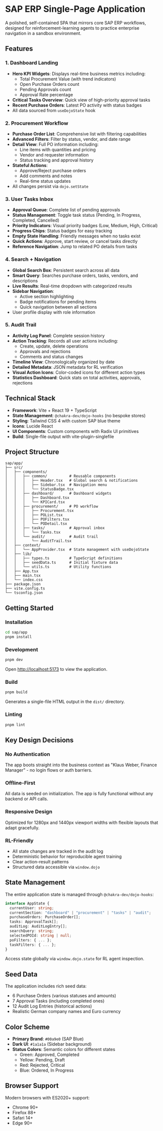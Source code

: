 # SAP ERP Single-Page Application

A polished, self-contained SPA that mirrors core SAP ERP workflows, designed for reinforcement-learning agents to practice enterprise navigation in a sandbox environment.

## Features

### 1. Dashboard Landing
- **Hero KPI Widgets**: Displays real-time business metrics including:
  - Total Procurement Value (with trend indicators)
  - Open Purchase Orders count
  - Pending Approvals count
  - Approval Rate percentage
- **Critical Tasks Overview**: Quick view of high-priority approval tasks
- **Recent Purchase Orders**: Latest PO activity with status badges
- All data sourced from `useDojoState` hook

### 2. Procurement Workflow
- **Purchase Order List**: Comprehensive list with filtering capabilities
- **Advanced Filters**: Filter by status, vendor, and date range
- **Detail View**: Full PO information including:
  - Line items with quantities and pricing
  - Vendor and requester information
  - Status tracking and approval history
- **Stateful Actions**:
  - Approve/Reject purchase orders
  - Add comments and notes
  - Real-time status updates
- All changes persist via `dojo.setState`

### 3. User Tasks Inbox
- **Approval Queue**: Complete list of pending approvals
- **Status Management**: Toggle task status (Pending, In Progress, Completed, Cancelled)
- **Priority Indicators**: Visual priority badges (Low, Medium, High, Critical)
- **Progress Chips**: Status badges for easy tracking
- **Empty State Handling**: Friendly messages when no tasks exist
- **Quick Actions**: Approve, start review, or cancel tasks directly
- **Reference Navigation**: Jump to related PO details from tasks

### 4. Search + Navigation
- **Global Search Box**: Persistent search across all data
- **Smart Query**: Searches purchase orders, tasks, vendors, and descriptions
- **Live Results**: Real-time dropdown with categorized results
- **Sidebar Navigation**: 
  - Active section highlighting
  - Badge notifications for pending items
  - Quick navigation between all sections
- User profile display with role information

### 5. Audit Trail
- **Activity Log Panel**: Complete session history
- **Action Tracking**: Records all user actions including:
  - Create, update, delete operations
  - Approvals and rejections
  - Comments and status changes
- **Timeline View**: Chronologically organized by date
- **Detailed Metadata**: JSON metadata for RL verification
- **Visual Action Icons**: Color-coded icons for different action types
- **Statistics Dashboard**: Quick stats on total activities, approvals, rejections

## Technical Stack

- **Framework**: Vite + React 19 + TypeScript
- **State Management**: `@chakra-dev/dojo-hooks` (no bespoke stores)
- **Styling**: Tailwind CSS 4 with custom SAP blue theme
- **Icons**: Lucide React
- **UI Components**: Custom components with Radix UI primitives
- **Build**: Single-file output with vite-plugin-singlefile

## Project Structure

```
sap/app/
├── src/
│   ├── components/
│   │   ├── common/          # Reusable components
│   │   │   ├── Header.tsx   # Global search & notifications
│   │   │   ├── Sidebar.tsx  # Navigation menu
│   │   │   └── StatusBadge.tsx
│   │   ├── dashboard/       # Dashboard widgets
│   │   │   ├── Dashboard.tsx
│   │   │   └── KPICard.tsx
│   │   ├── procurement/     # PO workflow
│   │   │   ├── Procurement.tsx
│   │   │   ├── POList.tsx
│   │   │   ├── POFilters.tsx
│   │   │   └── PODetail.tsx
│   │   ├── tasks/           # Approval inbox
│   │   │   └── Tasks.tsx
│   │   └── audit/           # Audit trail
│   │       └── AuditTrail.tsx
│   ├── context/
│   │   └── AppProvider.tsx  # State management with useDojoState
│   ├── lib/
│   │   ├── types.ts         # TypeScript definitions
│   │   ├── seedData.ts      # Initial fixture data
│   │   └── utils.ts         # Utility functions
│   ├── App.tsx
│   ├── main.tsx
│   └── index.css
├── package.json
├── vite.config.ts
└── tsconfig.json
```

## Getting Started

### Installation

```bash
cd sap/app
pnpm install
```

### Development

```bash
pnpm dev
```

Open [http://localhost:5173](http://localhost:5173) to view the application.

### Build

```bash
pnpm build
```

Generates a single-file HTML output in the `dist/` directory.

### Linting

```bash
pnpm lint
```

## Key Design Decisions

### No Authentication
The app boots straight into the business context as "Klaus Weber, Finance Manager" - no login flows or auth barriers.

### Offline-First
All data is seeded on initialization. The app is fully functional without any backend or API calls.

### Responsive Design
Optimized for 1280px and 1440px viewport widths with flexible layouts that adapt gracefully.

### RL-Friendly
- All state changes are tracked in the audit log
- Deterministic behavior for reproducible agent training
- Clear action-result patterns
- Structured data accessible via `window.dojo`

## State Management

The entire application state is managed through `@chakra-dev/dojo-hooks`:

```typescript
interface AppState {
  currentUser: string;
  currentSection: "dashboard" | "procurement" | "tasks" | "audit";
  purchaseOrders: PurchaseOrder[];
  tasks: ApprovalTask[];
  auditLog: AuditLogEntry[];
  searchQuery: string;
  selectedPOId: string | null;
  poFilters: { ... };
  taskFilters: { ... };
}
```

Access state globally via `window.dojo.state` for RL agent inspection.

## Seed Data

The application includes rich seed data:
- 6 Purchase Orders (various statuses and amounts)
- 7 Approval Tasks (including completed ones)
- 12 Audit Log Entries (historical actions)
- Realistic German company names and Euro currency

## Color Scheme

- **Primary Brand**: `#00a9e0` (SAP Blue)
- **Dark UI**: `#1a1a1a` (Sidebar background)
- **Status Colors**: Semantic colors for different states
  - Green: Approved, Completed
  - Yellow: Pending, Draft
  - Red: Rejected, Critical
  - Blue: Ordered, In Progress

## Browser Support

Modern browsers with ES2020+ support:
- Chrome 90+
- Firefox 88+
- Safari 14+
- Edge 90+



